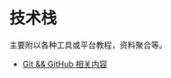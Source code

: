 技术栈
========

主要附以各种工具或平台教程，资料聚合等。

+ [Git && GitHub 相关内容](https://github.com/iec-uestc/Tutorial/tree/master/Git%26GitHub)
